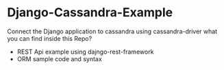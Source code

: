 # Django-Cassandra-Example
Connect the Django application to cassandra using cassandra-driver 
what you can find inside this Repo?
 - REST Api example using dajngo-rest-framework
 - ORM sample code and syntax

